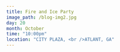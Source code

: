 ```yaml
---
title: Fire and Ice Party
image_path: /blog-img2.jpg
day: 20
month: October
time: "10:00pm"
location: "CITY PLAZA, <br />ATLANT, GA"
---
```

